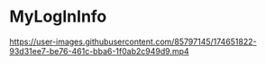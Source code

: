 # MyLogInInfo
https://user-images.githubusercontent.com/85797145/174651822-93d31ee7-be76-461c-bba6-1f0ab2c949d9.mp4
